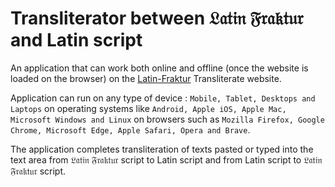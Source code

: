 # Transliterator between 𝔏𝔞𝔱𝔦𝔫 𝔉𝔯𝔞𝔨𝔱𝔲𝔯 and Latin script
An application that can work both online and offline (once the website is loaded on the browser) on the [Latin-Fraktur](https://vyshantha.github.io/latin-fraktur-transliterate/) Transliterate website.

Application can run on any type of device : ```Mobile, Tablet, Desktops and Laptops``` on operating systems like ```Android, Apple iOS, Apple Mac, Microsoft Windows and Linux``` on browsers such as ```Mozilla Firefox, Google Chrome, Microsoft Edge, Apple Safari, Opera and Brave```.

The application completes transliteration of texts pasted or typed into the text area from 𝔏𝔞𝔱𝔦𝔫 𝔉𝔯𝔞𝔨𝔱𝔲𝔯 script to Latin script and from Latin script to 𝔏𝔞𝔱𝔦𝔫 𝔉𝔯𝔞𝔨𝔱𝔲𝔯 script.
